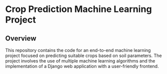 # Crop Prediction Machine Learning Project

## Overview

This repository contains the code for an end-to-end machine learning project focused on predicting suitable crops based on soil parameters. The project involves the use of multiple machine learning algorithms and the implementation of a Django web application with a user-friendly frontend.

